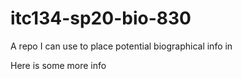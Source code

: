 # itc134-sp20-bio-830
A repo I can use to place potential biographical info in

Here is some more info
